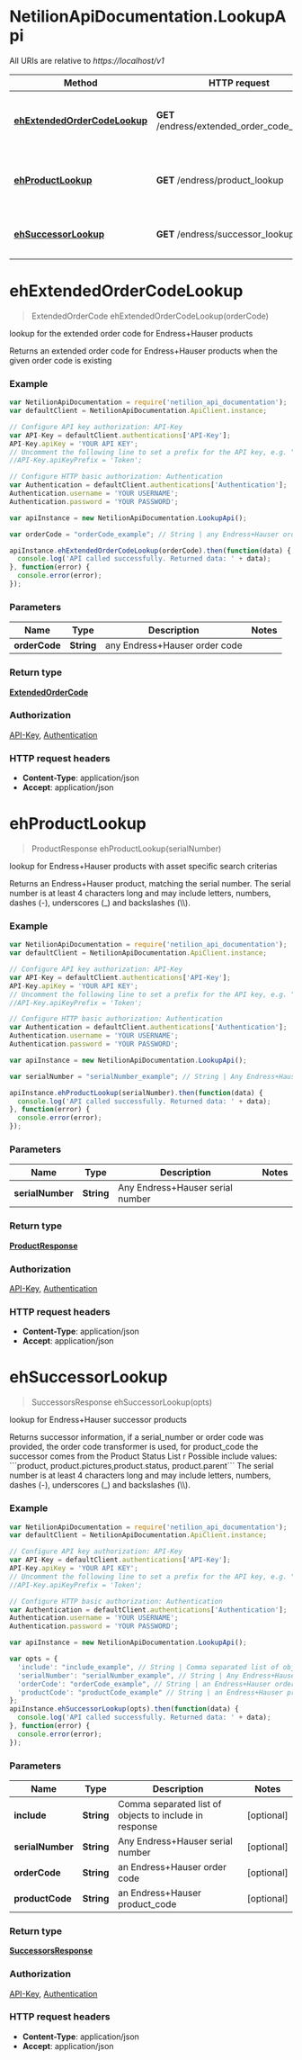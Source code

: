 # NetilionApiDocumentation.LookupApi

All URIs are relative to *https://localhost/v1*

Method | HTTP request | Description
------------- | ------------- | -------------
[**ehExtendedOrderCodeLookup**](LookupApi.md#ehExtendedOrderCodeLookup) | **GET** /endress/extended_order_code_lookup | lookup for the extended order code for Endress+Hauser products
[**ehProductLookup**](LookupApi.md#ehProductLookup) | **GET** /endress/product_lookup | lookup for Endress+Hauser products with asset specific search criterias
[**ehSuccessorLookup**](LookupApi.md#ehSuccessorLookup) | **GET** /endress/successor_lookup | lookup for Endress+Hauser successor products


<a name="ehExtendedOrderCodeLookup"></a>
# **ehExtendedOrderCodeLookup**
> ExtendedOrderCode ehExtendedOrderCodeLookup(orderCode)

lookup for the extended order code for Endress+Hauser products

Returns an extended order code for Endress+Hauser products when the given order code is existing

### Example
```javascript
var NetilionApiDocumentation = require('netilion_api_documentation');
var defaultClient = NetilionApiDocumentation.ApiClient.instance;

// Configure API key authorization: API-Key
var API-Key = defaultClient.authentications['API-Key'];
API-Key.apiKey = 'YOUR API KEY';
// Uncomment the following line to set a prefix for the API key, e.g. "Token" (defaults to null)
//API-Key.apiKeyPrefix = 'Token';

// Configure HTTP basic authorization: Authentication
var Authentication = defaultClient.authentications['Authentication'];
Authentication.username = 'YOUR USERNAME';
Authentication.password = 'YOUR PASSWORD';

var apiInstance = new NetilionApiDocumentation.LookupApi();

var orderCode = "orderCode_example"; // String | any Endress+Hauser order code

apiInstance.ehExtendedOrderCodeLookup(orderCode).then(function(data) {
  console.log('API called successfully. Returned data: ' + data);
}, function(error) {
  console.error(error);
});

```

### Parameters

Name | Type | Description  | Notes
------------- | ------------- | ------------- | -------------
 **orderCode** | **String**| any Endress+Hauser order code | 

### Return type

[**ExtendedOrderCode**](ExtendedOrderCode.md)

### Authorization

[API-Key](../README.md#API-Key), [Authentication](../README.md#Authentication)

### HTTP request headers

 - **Content-Type**: application/json
 - **Accept**: application/json

<a name="ehProductLookup"></a>
# **ehProductLookup**
> ProductResponse ehProductLookup(serialNumber)

lookup for Endress+Hauser products with asset specific search criterias

Returns an Endress+Hauser product, matching the serial number. The serial number is at least 4 characters long and may include letters, numbers, dashes (-), underscores (_) and backslashes (\\\\).

### Example
```javascript
var NetilionApiDocumentation = require('netilion_api_documentation');
var defaultClient = NetilionApiDocumentation.ApiClient.instance;

// Configure API key authorization: API-Key
var API-Key = defaultClient.authentications['API-Key'];
API-Key.apiKey = 'YOUR API KEY';
// Uncomment the following line to set a prefix for the API key, e.g. "Token" (defaults to null)
//API-Key.apiKeyPrefix = 'Token';

// Configure HTTP basic authorization: Authentication
var Authentication = defaultClient.authentications['Authentication'];
Authentication.username = 'YOUR USERNAME';
Authentication.password = 'YOUR PASSWORD';

var apiInstance = new NetilionApiDocumentation.LookupApi();

var serialNumber = "serialNumber_example"; // String | Any Endress+Hauser serial number

apiInstance.ehProductLookup(serialNumber).then(function(data) {
  console.log('API called successfully. Returned data: ' + data);
}, function(error) {
  console.error(error);
});

```

### Parameters

Name | Type | Description  | Notes
------------- | ------------- | ------------- | -------------
 **serialNumber** | **String**| Any Endress+Hauser serial number | 

### Return type

[**ProductResponse**](ProductResponse.md)

### Authorization

[API-Key](../README.md#API-Key), [Authentication](../README.md#Authentication)

### HTTP request headers

 - **Content-Type**: application/json
 - **Accept**: application/json

<a name="ehSuccessorLookup"></a>
# **ehSuccessorLookup**
> SuccessorsResponse ehSuccessorLookup(opts)

lookup for Endress+Hauser successor products

Returns successor information, if a serial_number or order code was provided, the order code transformer is used, for product_code the successor comes from the Product Status List r Possible include values: &#x60;&#x60;&#x60;product, product.pictures,product.status, product.parent&#x60;&#x60;&#x60; The serial number is at least 4 characters long and may include letters, numbers, dashes (-), underscores (_) and backslashes (\\\\).

### Example
```javascript
var NetilionApiDocumentation = require('netilion_api_documentation');
var defaultClient = NetilionApiDocumentation.ApiClient.instance;

// Configure API key authorization: API-Key
var API-Key = defaultClient.authentications['API-Key'];
API-Key.apiKey = 'YOUR API KEY';
// Uncomment the following line to set a prefix for the API key, e.g. "Token" (defaults to null)
//API-Key.apiKeyPrefix = 'Token';

// Configure HTTP basic authorization: Authentication
var Authentication = defaultClient.authentications['Authentication'];
Authentication.username = 'YOUR USERNAME';
Authentication.password = 'YOUR PASSWORD';

var apiInstance = new NetilionApiDocumentation.LookupApi();

var opts = { 
  'include': "include_example", // String | Comma separated list of objects to include in response
  'serialNumber': "serialNumber_example", // String | Any Endress+Hauser serial number
  'orderCode': "orderCode_example", // String | an Endress+Hauser order code
  'productCode': "productCode_example" // String | an Endress+Hauser product_code
};
apiInstance.ehSuccessorLookup(opts).then(function(data) {
  console.log('API called successfully. Returned data: ' + data);
}, function(error) {
  console.error(error);
});

```

### Parameters

Name | Type | Description  | Notes
------------- | ------------- | ------------- | -------------
 **include** | **String**| Comma separated list of objects to include in response | [optional] 
 **serialNumber** | **String**| Any Endress+Hauser serial number | [optional] 
 **orderCode** | **String**| an Endress+Hauser order code | [optional] 
 **productCode** | **String**| an Endress+Hauser product_code | [optional] 

### Return type

[**SuccessorsResponse**](SuccessorsResponse.md)

### Authorization

[API-Key](../README.md#API-Key), [Authentication](../README.md#Authentication)

### HTTP request headers

 - **Content-Type**: application/json
 - **Accept**: application/json

